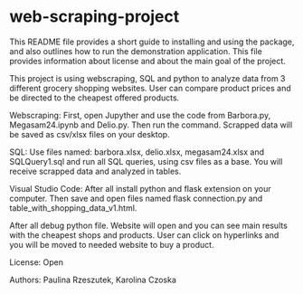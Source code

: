 # web-scraping-project

This README file provides a short guide to installing and using the package, and also outlines how to run the demonstration application.
This file provides information about license and about the main goal of the project.

This project is using webscraping, SQL and python to analyze data from 3 different grocery shopping websites. User can compare product prices and be directed to the cheapest offered products.


Webscraping:
First, open Jupyther and use the code from Barbora.py, Megasam24.ipynb and Delio.py.
Then run the command. Scrapped data will be saved as csv/xlsx files on your desktop.

SQL:
Use files named: barbora.xlsx, delio.xlsx, megasam24.xlsx and SQLQuery1.sql and run all SQL queries, using csv files as a base. You will receive scrapped data and analyzed in tables.

Visual Studio Code:
After all install python and flask extension on your computer. Then save and open files named flask connection.py and table_with_shopping_data_v1.html.


After all debug python file. Website will open and you can see main results with the cheapest shops and products. User can click on hyperlinks and you will be moved to needed website to buy a product.


License:
Open

Authors:
Paulina Rzeszutek,
Karolina Czoska
